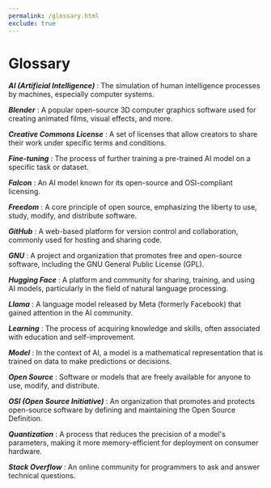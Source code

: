 ```yaml
---
permalink: /glossary.html
exclude: true
---
```

# Glossary

***AI (Artificial Intelligence)***
: The simulation of human intelligence processes by machines, especially computer systems.


***Blender***
: A popular open-source 3D computer graphics software used for creating animated films, visual effects, and more.


***Creative Commons License***
: A set of licenses that allow creators to share their work under specific terms and conditions.


***Fine-tuning***
: The process of further training a pre-trained AI model on a specific task or dataset.


***Falcon***
: An AI model known for its open-source and OSI-compliant licensing.


***Freedom***
: A core principle of open source, emphasizing the liberty to use, study, modify, and distribute software.


***GitHub***
: A web-based platform for version control and collaboration, commonly used for hosting and sharing code.


***GNU***
: A project and organization that promotes free and open-source software, including the GNU General Public License (GPL).


***Hugging Face***
: A platform and community for sharing, training, and using AI models, particularly in the field of natural language processing.


***Llama***
: A language model released by Meta (formerly Facebook) that gained attention in the AI community.


***Learning***
: The process of acquiring knowledge and skills, often associated with education and self-improvement.


***Model***
: In the context of AI, a model is a mathematical representation that is trained on data to make predictions or decisions.


***Open Source***
: Software or models that are freely available for anyone to use, modify, and distribute.


***OSI (Open Source Initiative)***
: An organization that promotes and protects open-source software by defining and maintaining the Open Source Definition.


***Quantization***
: A process that reduces the precision of a model's parameters, making it more memory-efficient for deployment on consumer hardware.


***Stack Overflow***
: An online community for programmers to ask and answer technical questions.
